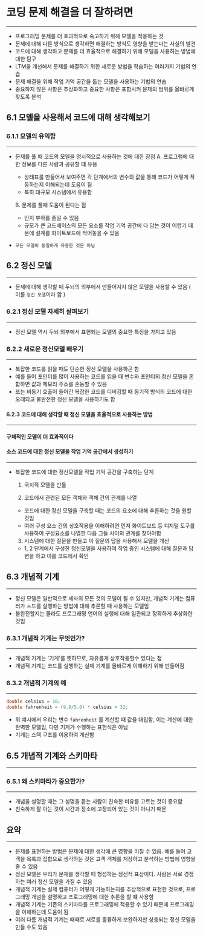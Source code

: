 # 코딩 문제 해결을 더 잘하려면
---
-  프로그래밍 문제를 더 효과적으로 숙고하기 위해 모델을 적용하는 것
-  문제에 대해 다른 방식으로 생각하면 해결하는 방식도 영향을 받는다는 사실의 발견
-  코드에 대해 생각하고 문제를 더 효율적으로 해결하기 위해 모델을 사용하는 방법에 대한 탐구
-  LTM을 개선해서 문제를 해결하기 위한 새로운 방법을 학습하는 여러가지 기법의 연습
-  문제 해결을 위해 작업 기억 공간을 돕는 모델을 사용하는 기법의 연습
-  중요하지 않은 사항은 추상화하고 중요한 사항은 포함시켜 문제의 범위를 올바르게 찾도록 분석

## 6.1 모델을 사용해서 코드에 대해 생각해보기

### 6.1.1 모델의 유익함
---
- 문제를 풀 때 코드의 모델을 명시적으로 사용하는 것에 대한 장점
  A. 프로그램에 대한 정보를 다른 사람과 공유할 떄 유용
    - 상태표를 만들어서 보여주면 각 단계에서의 변수의 값을 통해 코드가 어떻게 작동하는지 이해되는데 도움이 됨
    - 특히 대규모 시스템에서 유용함

  B. 문제를 풀때 도움이 된다는 점 
    - 인지 부하를 줄일 수 있음
    - 규모가 큰 코드베이스의 모든 요소를 작업 기억 공간에 다 담는 것이 어렵기 때문에 설계를 화이트보드에 적어놓을 수 있음

- `모든 모델이 동일하게 유용한 것은 아님`

## 6.2 정신 모델
---
- 문제에 대해 생각할 때 두뇌의 외부에서 만들어지지 않은 모델을 사용할 수 있음 ( 이를 `정신 모델`이라 함 )

### 6.2.1 정신 모델 자세히 살펴보기
---
- 정신 모델 역시 두뇌 외부에서 표현되는 모델의 중요한 특징을 가지고 있음
  
### 6.2.2 새로운 정신모델 배우기
---
- 복잡한 코드를 읽을 때도 단순한 정신 모델을 사용하곤 함
- 예를 들어 포인터를 많이 사용하는 코드를 읽을 때 변수와 포인터의 정신 모델을 혼합하면 값과 메모리 주소를 혼동할 수 있음
- 또는 비동기 호출이 들어간 복잡한 코드를 디버깅할 때 동기적 방식의 코드에 대한 오래되고 불완전한 정신 모델을 사용하기도 함

#### 6.2.3 코드에 대해 생각할 때 정신 모델을 효율적으로 사용하는 방법
---

#### 구체적인 모델이 더 효과적이다

#### 소스 코드에 대한 정신 모델을 작업 기억 공간에서 생성하기
---
- 복잡한 코드에 대한 정신모델을 작업 기억 공간을 구축하는 단계
  1. 국지적 모델을 만듦

  2. 코드에서 관련된 모든 객체와 객체 간의 관계를 나열
    - 코드에 대한 정신 모델을 구축할 때는 코드의 요소에 대해 추론하는 것을 원할 것임
    - 여러 구성 요소 간의 상호작용을 이해하려면 먼저 화이트보드 등 디지털 도구를 사용하여 구성요소를 나열한 다음 그들 사이의 관계를 찾아야함
  3. 시스템에 대한 질문을 만들고 이 질문의 답을 사용해서 모델을 개선
    - 1, 2 단계에서 구성한 정신모델을 사용하여 작업 중인 시스템에 대해 질문과 답변을 하고 이를 코드에서 확인

## 6.3 개념적 기계
---
- 정신 모델은 일반적으로 세사의 모든 것의 모델이 될 수 있지만,  개념적 기계는 컴퓨터가 ㅗ드를 실행하는 방법에 대해 추론할 때 사용하는 모델임
- 불완전할지는 몰라도 프로그래밍 언어의 실행에 대해 일관되고 정확하게 추상화한 것임

### 6.3.1 개념적 기계는 무엇인가?
---
- 개념적 기계는 '기계'를 뜻하므로, 자유롭게 상호작용할수 있다는 점
- 개념적 기계는 코드를 실행하는 실제 기계를 올바르게 이해하기 위해 만들어짐

### 6.3.2 개념적 기계의 예
---
```java
double celsius = 10;
double fahrenheit = (9.0/5.0) * celsius + 32;
```

- 위 예시에서 우리는 변수 `fahrenheit` 를 계산할 때 값을 대입함, 이는 계산에 대한 완벽한 모델임, 다만 기계가 수행하는 표헌식은 아님
- 기계는 스택 구조를 이용하여 계산함

## 6.5 개념적 기계와 스키마타
---

### 6.5.1 왜 스키마타가 중요한가?
---
- 개념을 설명할 때는 그 설명을 듣는 사람이 친숙한 비유를 고르는 것이 중요함
- 친숙하게 잘 아는 것이 시간과 장소에 고정되어 있는 것이 아니기 때문

## 요약
---
- 문제를 표현하는 방법은 문제에 대한 생각에 큰 영향을 미칠 수 있음. 예를 들어 고객을 목록과 집합으로 생각하는 것은 고객 객체를 저장하고 분석하는 방법에 영향을 줄 수 있음
- 정신 모델은 우리가 문제를 생각할 때 형성하는 정신적 표상이다. 사람은 서로 경쟁하는 여러 정신 모델을 가질 수 있음
- 개념적 기계는 실제 컴퓨터가 어떻게 가능하는지를 추상적으로 표현한 것으로, 프로그래밍 개념을 설명하고 프로그래밍에 대한 추론을 할 떄 사용함
- 개념적 기계는 기존의 스키마타를 프로그래밍에 적용할 수 있기 때문에 프로그래밍을 이해하는데 도움이 됨
- 여러 다름 개념적 기계는 때때로 서로를 훌륭하게 보완하지만 상충되는 정신 모델을 만들 수도 있음 
